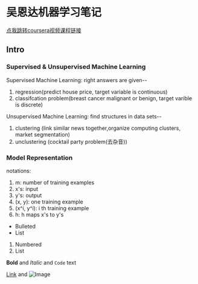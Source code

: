 # 吴恩达机器学习笔记

[点我跳转coursera视频课程链接](https://www.coursera.org/learn/machine-learning)

## Intro

### Supervised & Unsupervised Machine Learning
Supervised Machine Learning: 
right answers are given--
1. regression(predict house price, target variable is continuous)
2. classifcation problem(breast cancer malignant or benign, target varible is discrete)

Unsupervised Machine Learning: 
find structures in data sets--
1. clustering (link similar news together,organize computing clusters, market segmentation)
2. unclustering (cocktail party problem(去杂音))

### Model Representation
notations:
1. m: number of training examples
2. x's: input
3. y's: output
4. (x, y): one training example
5. (x^i, y^i): i th training example
6. h: h maps x's to y's



- Bulleted
- List

1. Numbered
2. List

**Bold** and _Italic_ and `Code` text

[Link](url) and ![Image](src)
```


